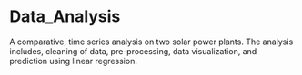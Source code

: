 # Data_Analysis
A comparative, time series analysis on two solar power plants. The analysis includes, cleaning of data, pre-processing, data visualization, and prediction using linear regression. 
